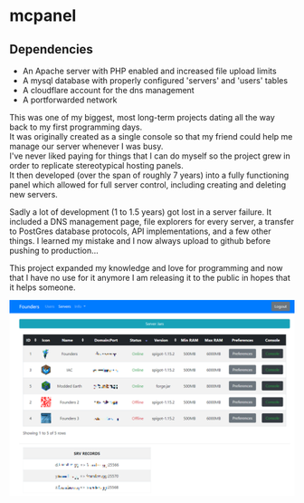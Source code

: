 # mcpanel

## Dependencies
 - An Apache server with PHP enabled and increased file upload limits
 - A mysql database with properly configured 'servers' and 'users' tables
 - A cloudflare account for the dns management
 - A portforwarded network

This was one of my biggest, most long-term projects dating all the way back to my first programming days.<br />
It was originally created as a single console so that my friend could help me manage our server whenever I was busy.<br />
I've never liked paying for things that I can do myself so the project grew in order to replicate stereotypical hosting panels.<br />
It then developed (over the span of roughly 7 years) into a fully functioning panel which allowed for full server control, including creating and deleting new servers.


Sadly a lot of development (1 to 1.5 years) got lost in a server failure. It included a DNS management page, file explorers for every server, a transfer to PostGres database protocols, API implementations, and a few other things. I learned my mistake and I now always upload to github before pushing to production...

This project expanded my knowledge and love for programming and now that I have no use for it anymore I am releasing it to the public in hopes that it helps someone.

![Example 1](https://github.com/Xeladarocks/mcpanel/blob/master/preview_imgs/example_v1.0_1.png?raw=true)
